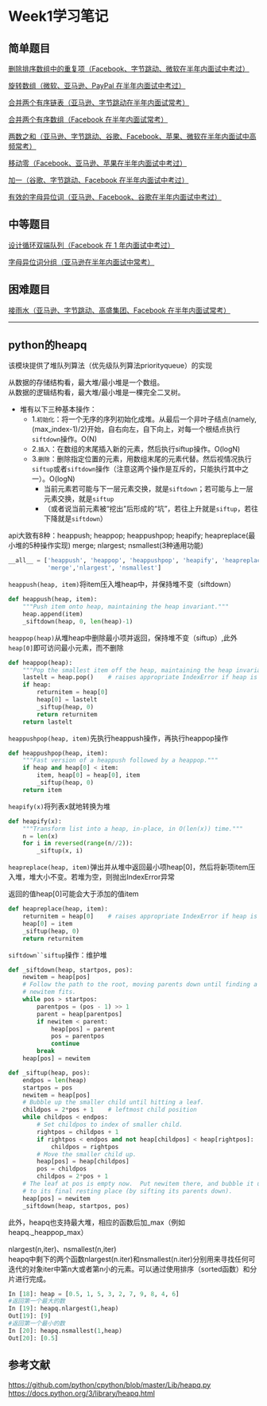 Week1学习笔记
=============
简单题目
--------
[删除排序数组中的重复项（Facebook、字节跳动、微软在半年内面试中考过）](https://leetcode-cn.com/problems/remove-duplicates-from-sorted-array)

[旋转数组（微软、亚马逊、PayPal 在半年内面试中考过）](https://leetcode-cn.com/problems/rotate-array/)

[合并两个有序链表（亚马逊、字节跳动在半年内面试常考）](https://leetcode-cn.com/problems/merge-two-sorted-lists/)

[合并两个有序数组（Facebook 在半年内面试常考）](https://leetcode-cn.com/problems/merge-sorted-array/)

[两数之和（亚马逊、字节跳动、谷歌、Facebook、苹果、微软在半年内面试中高频常考）](https://leetcode-cn.com/problems/two-sum/)

[移动零（Facebook、亚马逊、苹果在半年内面试中考过）](https://leetcode-cn.com/problems/move-zeroes/)

[加一（谷歌、字节跳动、Facebook 在半年内面试中考过）](https://leetcode-cn.com/problems/plus-one/)

[有效的字母异位词（亚马逊、Facebook、谷歌在半年内面试中考过）](https://leetcode-cn.com/problems/valid-anagram/description/)

中等题目
--------
[设计循环双端队列（Facebook 在 1 年内面试中考过）](https://leetcode-cn.com/problems/design-circular-deque/)

[字母异位词分组（亚马逊在半年内面试中常考）](https://leetcode-cn.com/problems/group-anagrams/)

困难题目
--------
[接雨水（亚马逊、字节跳动、高盛集团、Facebook 在半年内面试常考）](https://leetcode-cn.com/problems/trapping-rain-water/)
***
python的heapq
-------------
该模块提供了堆队列算法（优先级队列算法priorityqueue）的实现

从数据的存储结构看，最大堆/最小堆是一个数组。  
从数据的逻辑结构看，最大堆/最小堆是一棵完全二叉树。  

* 堆有以下三种基本操作：  
    * 1.`初始化`：将一个无序的序列初始化成堆。从最后一个非叶子结点(namely, (max_index-1)/2)开始，自右向左，自下向上，对每一个根结点执行`siftdown`操作。O(N)  
    * 2.`插入`：在数组的末尾插入新的元素，然后执行siftup操作。O(logN)  
    * 3.`删除`：删除指定位置的元素，用数组末尾的元素代替。然后视情况执行`siftup`或者`siftdown`操作（注意这两个操作是互斥的，只能执行其中之一）。O(logN)  
        * 当前元素若可能与下一层元素交换，就是`siftdown`；若可能与上一层元素交换，就是`siftup`  
        * （或者说当前元素被“挖出”后形成的“坑”，若往上升就是`siftup`，若往下降就是`siftdown`）

api大致有8种：heappush; heappop; heappushpop; heapify; heapreplace(最小堆的5种操作实现)
merge; nlargest; nsmallest(3种通用功能)
```py
__all__ = ['heappush', 'heappop', 'heappushpop', 'heapify', 'heapreplace',
           'merge','nlargest', 'nsmallest']
```
`heappush(heap, item)`将item压入堆heap中，并保持堆不变（siftdown）
```py
def heappush(heap, item):
    """Push item onto heap, maintaining the heap invariant."""
    heap.append(item)
    _siftdown(heap, 0, len(heap)-1)
 ```
 `heappop(heap)`从堆heap中删除最小项并返回，保持堆不变（siftup）,此外`heap[0]`即可访问最小元素，而不删除
```py
def heappop(heap):
    """Pop the smallest item off the heap, maintaining the heap invariant."""
    lastelt = heap.pop()    # raises appropriate IndexError if heap is empty
    if heap:
        returnitem = heap[0]
        heap[0] = lastelt
        _siftup(heap, 0)
        return returnitem
    return lastelt
```
`heappushpop(heap, item)`先执行heappush操作，再执行heappop操作
```py
def heappushpop(heap, item):
    """Fast version of a heappush followed by a heappop."""
    if heap and heap[0] < item:
        item, heap[0] = heap[0], item
        _siftup(heap, 0)
    return item
```
`heapify(x)`将列表x就地转换为堆
```py
def heapify(x):
    """Transform list into a heap, in-place, in O(len(x)) time."""
    n = len(x)
    for i in reversed(range(n//2)):
        _siftup(x, i)
```
`heapreplace(heap, item)`弹出并从堆中返回最小项heap[0]，然后将新项item压入堆，堆大小不变。若堆为空，则抛出IndexError异常

返回的值heap[0]可能会大于添加的值item
```py
def heapreplace(heap, item):
    returnitem = heap[0]    # raises appropriate IndexError if heap is empty
    heap[0] = item
    _siftup(heap, 0)
    return returnitem
```
`siftdown``siftup`操作：维护堆
```py
def _siftdown(heap, startpos, pos):
    newitem = heap[pos]
    # Follow the path to the root, moving parents down until finding a place
    # newitem fits.
    while pos > startpos:
        parentpos = (pos - 1) >> 1
        parent = heap[parentpos]
        if newitem < parent:
            heap[pos] = parent
            pos = parentpos
            continue
        break
    heap[pos] = newitem
```
```py
def _siftup(heap, pos):
    endpos = len(heap)
    startpos = pos
    newitem = heap[pos]
    # Bubble up the smaller child until hitting a leaf.
    childpos = 2*pos + 1    # leftmost child position
    while childpos < endpos:
        # Set childpos to index of smaller child.
        rightpos = childpos + 1
        if rightpos < endpos and not heap[childpos] < heap[rightpos]:
            childpos = rightpos
        # Move the smaller child up.
        heap[pos] = heap[childpos]
        pos = childpos
        childpos = 2*pos + 1
    # The leaf at pos is empty now.  Put newitem there, and bubble it up
    # to its final resting place (by sifting its parents down).
    heap[pos] = newitem
    _siftdown(heap, startpos, pos)
```
此外，heapq也支持最大堆，相应的函数后加_max（例如heapq._heappop_max）

nlargest(n,iter)、nsmallest(n,iter)  
heapq中剩下的两个函数nlargest(n.iter)和nsmallest(n.iter)分别用来寻找任何可迭代的对象iter中第n大或者第n小的元素。可以通过使用排序（sorted函数）和分片进行完成。
```py
In [18]: heap = [0.5, 1, 5, 3, 2, 7, 9, 8, 4, 6]
#返回第一个最大的数
In [19]: heapq.nlargest(1,heap)
Out[19]: [9]
#返回第一个最小的数
In [20]: heapq.nsmallest(1,heap)
Out[20]: [0.5]
```
参考文献
--------
https://github.com/python/cpython/blob/master/Lib/heapq.py  
https://docs.python.org/3/library/heapq.html
